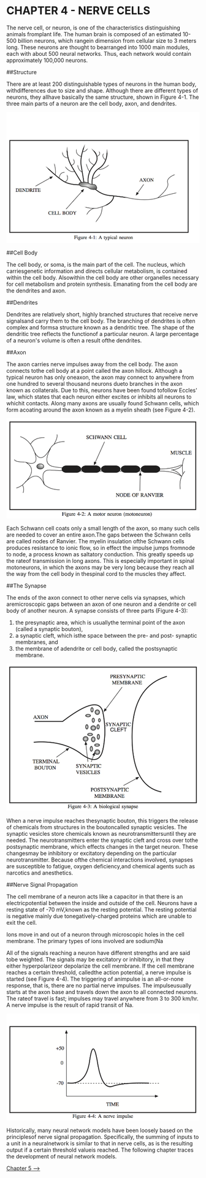 # CHAPTER 4 - NERVE CELLS

The nerve cell, or neuron, is one of the characteristics distinguishing animals fromplant life.  The human brain is composed of an estimated 10-500 billion neurons, which rangein dimension from cellular size to 3 meters long.    These neurons are thought to bearranged into 1000 main modules, each with about 500 neural networks.  Thus, each network would contain approximately 100,000 neurons.

##Structure

There are at least 200 distinguishable types of neurons in the human body, withdifferences due to size and shape.  Although there are different types of neurons, they allhave basically the same structure, shown in Figure 4-1.  The three main parts of a neuron are the cell body, axon, and dendrites.

![Figure 4-1](../png/ch04_01.png "Figure 4-1")

##Cell Body

The cell body, or soma, is the main part of the cell.  The nucleus, which carriesgenetic information and directs cellular metabolism, is contained within the cell body.  Alsowithin the cell body are other organelles necessary for cell metabolism and protein synthesis. Emanating from the cell body are the dendrites and axon.

##Dendrites

Dendrites are relatively short, highly branched structures that receive nerve signalsand carry them to the cell body.  The branching of dendrites is often complex and formsa structure known as a dendritic tree.  The shape of the dendritic tree reflects the functionof a particular neuron.  A large percentage of a neuron's volume is often a result ofthe dendrites.

##Axon

The axon carries nerve impulses away from the cell body.  The axon connects tothe cell body at a point called the axon hillock.  Although a typical neuron has only oneaxon, the axon may connect to anywhere from one hundred to several thousand neurons dueto branches in the axon known as collaterals.  Due to this, neurons have been found tofollow Eccles' law, which states that each neuron either excites or inhibits all neurons to whichit contacts.  Along many axons are usually found Schwann cells, which form acoating around the axon known as a myelin sheath (see Figure 4-2).  

![Figure 4-2](../png/ch04_02.png "Figure 4-2")

Each Schwann cell coats only a small length of the axon, so many such cells are needed to cover an entire axon.The gaps between the Schwann cells are called nodes of Ranvier.  The myelin insulation ofthe Schwann cells produces resistance to ionic flow, so in effect the impulse jumps fromnode to node, a process known as saltatory conduction.  This greatly speeds up the rateof transmission in long axons.  This is especially important in spinal motoneurons, in which the axons may be very long because they reach all the way from the cell body in thespinal cord to the muscles they affect.

##The Synapse

The ends of the axon connect to other nerve cells via synapses, which aremicroscopic gaps between an axon of one neuron and a dendrite or cell body of another neuron. A synapse consists of three parts (Figure 4-3): 

1. the presynaptic area, which is usuallythe terminal point of the axon (called a synaptic bouton), 
2. a synaptic cleft, which isthe space between the pre- and post- synaptic membranes, and 
3. the membrane of adendrite or cell body, called the postsynaptic membrane.  

![Figure 4-3](../png/ch04_03.png "Figure 4-3")

When a nerve impulse reaches thesynaptic bouton, this triggers the release of chemicals from structures in the boutoncalled synaptic vesicles.  The synaptic vesicles store chemicals known as neurotransmittersuntil they are needed.  The neurotransmitters enter the synaptic cleft and cross over tothe postsynaptic membrane, which effects changes in the target neuron.  These changesmay be inhibitory or excitatory depending on the particular neurotransmitter.  Because ofthe chemical interactions involved, synapses are susceptible to fatigue, oxygen deficiency,and chemical agents such as narcotics and anesthetics.

##Nerve Signal Propagation

The cell membrane of a neuron acts like a capacitor in that there is an electricpotential between the inside and outside of the cell.  Neurons have a resting state of -70 mV,known as the resting potential.  The resting potential is negative mainly due tonegatively-charged proteins which are unable to exit the cell.

Ions move in and out of a neuron through microscopic holes in the cell membrane. The primary types of ions involved are sodium(Na

All of the signals reaching a neuron have different strengths and are said tobe weighted.  The signals may be excitatory or inhibitory, in that they either hyperpolarizeor depolarize the cell membrane.  If the cell membrane reaches a certain threshold, calledthe action potential, a nerve impulse is started (see Figure 4-4).  The triggering of animpulse is an all-or-none response, that is, there are no partial nerve impulses.  The impulseusually starts at the axon base and travels down the axon to all connected neurons.  The rateof travel is fast; impulses may travel anywhere from 3 to 300 km/hr.  A nerve impulse is the result of rapid transit of Na.

![Figure 4-4](../png/ch04_04.png "Figure 4-4")

Historically, many neural network models have been loosely based on the principlesof nerve signal propagation.  Specifically, the summing of inputs to a unit in a neuralnetwork is similar to that in nerve cells, as is the resulting output if a certain threshold valueis reached.  The following chapter traces the development of neural network models.

[Chapter 5 -->](./ch05.md "Chapter 5 -->")

